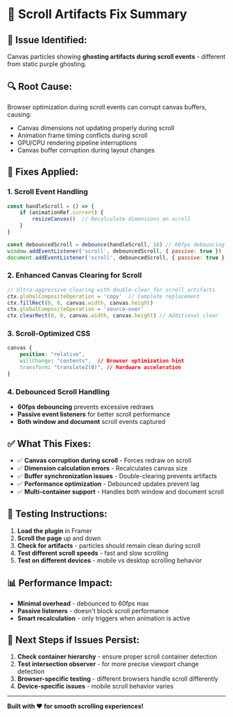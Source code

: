 # 📜 Scroll Artifacts Fix Summary

## 🐛 **Issue Identified:**
Canvas particles showing **ghosting artifacts during scroll events** - different from static purple ghosting.

## 🔍 **Root Cause:**
Browser optimization during scroll events can corrupt canvas buffers, causing:
- Canvas dimensions not updating properly during scroll
- Animation frame timing conflicts during scroll
- GPU/CPU rendering pipeline interruptions
- Canvas buffer corruption during layout changes

## 🔧 **Fixes Applied:**

### **1. Scroll Event Handling**
```javascript
const handleScroll = () => {
    if (animationRef.current) {
        resizeCanvas()  // Recalculate dimensions on scroll
    }
}

const debouncedScroll = debounce(handleScroll, 16) // 60fps debouncing
window.addEventListener('scroll', debouncedScroll, { passive: true })
document.addEventListener('scroll', debouncedScroll, { passive: true })
```

### **2. Enhanced Canvas Clearing for Scroll**
```javascript
// Ultra-aggressive clearing with double-clear for scroll artifacts
ctx.globalCompositeOperation = 'copy'  // Complete replacement
ctx.fillRect(0, 0, canvas.width, canvas.height)
ctx.globalCompositeOperation = 'source-over'
ctx.clearRect(0, 0, canvas.width, canvas.height) // Additional clear
```

### **3. Scroll-Optimized CSS**
```css
canvas {
    position: "relative",
    willChange: "contents",  // Browser optimization hint
    transform: "translateZ(0)", // Hardware acceleration
}
```

### **4. Debounced Scroll Handling**
- **60fps debouncing** prevents excessive redraws
- **Passive event listeners** for better scroll performance
- **Both window and document** scroll events captured

## ✅ **What This Fixes:**

- ✅ **Canvas corruption during scroll** - Forces redraw on scroll
- ✅ **Dimension calculation errors** - Recalculates canvas size
- ✅ **Buffer synchronization issues** - Double-clearing prevents artifacts  
- ✅ **Performance optimization** - Debounced updates prevent lag
- ✅ **Multi-container support** - Handles both window and document scroll

## 🚀 **Testing Instructions:**

1. **Load the plugin** in Framer
2. **Scroll the page** up and down
3. **Check for artifacts** - particles should remain clean during scroll
4. **Test different scroll speeds** - fast and slow scrolling
5. **Test on different devices** - mobile vs desktop scrolling behavior

## 📊 **Performance Impact:**

- **Minimal overhead** - debounced to 60fps max
- **Passive listeners** - doesn't block scroll performance
- **Smart recalculation** - only triggers when animation is active

## 🔧 **Next Steps if Issues Persist:**

1. **Check container hierarchy** - ensure proper scroll container detection
2. **Test intersection observer** - for more precise viewport change detection
3. **Browser-specific testing** - different browsers handle scroll differently
4. **Device-specific issues** - mobile scroll behavior varies

---

**Built with ❤️ for smooth scrolling experiences!** 